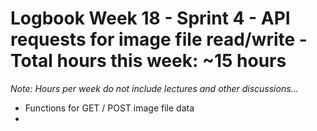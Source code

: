 # Logbook Week 18 - Sprint 4 - API requests for image file read/write - Total hours this week: ~15 hours
*Note: Hours per week do not include lectures and other discussions...* 
  - Functions for GET / POST image file data
  - 
